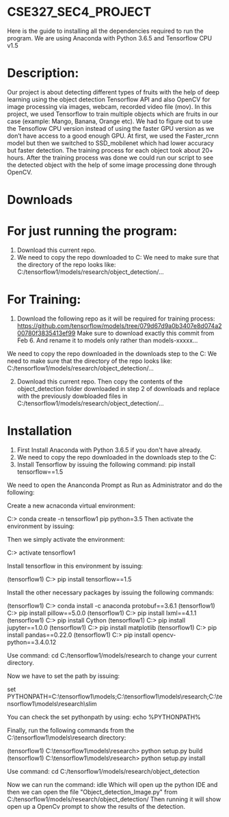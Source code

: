 # CSE327_SEC4_PROJECT

Here is the guide to installing all the dependencies required to run the program.
We are using Anaconda with Python 3.6.5 and Tensorflow CPU v1.5 

# Description:

Our project is about detecting different types of fruits with the help of deep learning using the object detection Tensorflow API and also OpenCV for image processing via images, webcam, recorded video file (mov). In this project, we used Tensorflow to train multiple objects which are fruits in our case (example: Mango, Banana, Orange etc). We had to figure out to use the Tensoflow CPU version instead of using the faster GPU version as we don’t have access to a good enough GPU. At first, we used the Faster_rcnn model but then we switched to SSD_mobilenet which had lower accuracy but faster detection. The training process for each object took about 20+ hours. After the training process was done we could run our script to see the detected object with the help of some image processing done through OpenCV.



# Downloads

# For just running the program:

1. Download this current repo.
2. We need to copy the repo downloaded to C:
   We need to make sure that the directory of the repo looks like: C:/tensorflow1/models/research/object_detection/...




# For Training:

1. Download the following repo as it will be required for training process: https://github.com/tensorflow/models/tree/079d67d9a0b3407e8d074a200780f3835413ef99
Make sure to download exactly this commit from Feb 6. And rename it to models only rather than models-xxxxx... 


We need to copy the repo downloaded in the downloads step to the C:
We need to make sure that the directory of the repo looks like: C:/tensorflow1/models/research/object_detection/...

2. Download this current repo.
Then copy the contents of the object_detection folder downloaded in step 2 of downloads and replace with the previously dowbloaded files in C:/tensorflow1/models/research/object_detection/...



# Installation

1. First Install Anaconda with Python 3.6.5 if you don't have already.
2. We need to copy the repo downloaded in the downloads step to the C:
3. Install Tensorflow by issuing the following command: pip install tensorflow==1.5

We need to open the Ananconda Prompt as Run as Administrator and do the following:

Create a new acnaconda virtual environment:

C:\> conda create -n tensorflow1 pip python=3.5
Then activate the environment by issuing:

Then we simply activate the environment:

C:\> activate tensorflow1

Install tensorflow in this environment by issuing:

(tensorflow1) C:\> pip install tensorflow==1.5


Install the other necessary packages by issuing the following commands:

(tensorflow1) C:\> conda install -c anaconda protobuf==3.6.1
(tensorflow1) C:\> pip install pillow==5.0.0
(tensorflow1) C:\> pip install lxml==4.1.1
(tensorflow1) C:\> pip install Cython
(tensorflow1) C:\> pip install jupyter==1.0.0
(tensorflow1) C:\> pip install matplotlib
(tensorflow1) C:\> pip install pandas==0.22.0
(tensorflow1) C:\> pip install opencv-python==3.4.0.12

Use command: cd C:/tensorflow1/models/research
to change your current directory.

Now we have to set the path by issuing:

set PYTHONPATH=C:\tensorflow1\models;C:\tensorflow1\models\research;C:\tensorflow1\models\research\slim

You can check the set pythonpath by using: echo %PYTHONPATH%

Finally, run the following commands from the C:\tensorflow1\models\research directory:

(tensorflow1) C:\tensorflow1\models\research> python setup.py build
(tensorflow1) C:\tensorflow1\models\research> python setup.py install

Use command: cd C:/tensorflow1/models/research/object_detection

Now we can run the command: idle
Which will open up the python IDE and then we can open the file "Object_detection_Image.py" from C:/tensorflow1/models/research/object_detection/
Then running it will show open up a OpenCv prompt to show the results of the detection.
